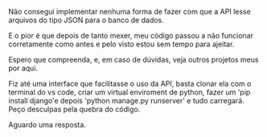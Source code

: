 Não consegui implementar nenhuma forma de fazer com que a API lesse arquivos do tipo JSON para o banco de dados.

E o pior é que depois de tanto mexer, meu código passou a não funcionar corretamente como antes e pelo visto estou sem tempo para ajeitar.

Espero que compreenda, e, em caso de dúvidas, veja outros projetos meus por aqui.

Fiz até uma interface que facilitasse o uso da API, basta clonar ela com o terminal do vs code, criar um virtual enviroment de python, fazer um 'pip install django'e depois 'python manage.py runserver' e tudo carregará. Peço desculpas pela quebra do código.

Aguardo uma resposta.
